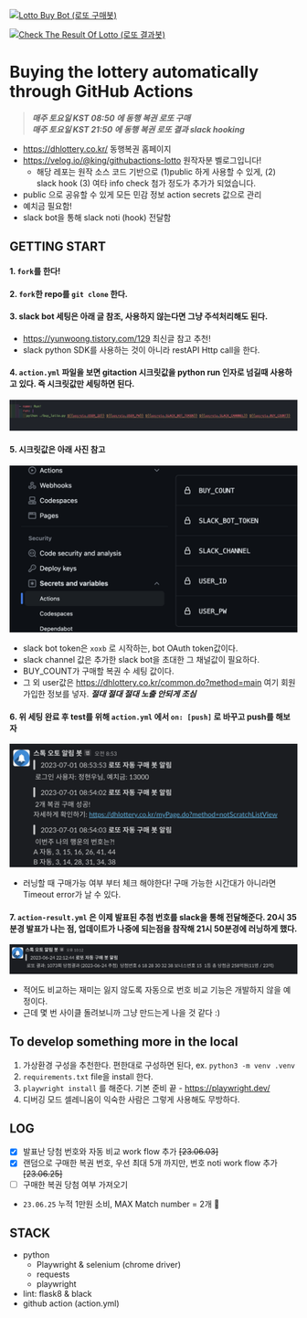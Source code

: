 [![Lotto Buy Bot (로또 구매봇)](https://github.com/Nuung/auto-lotto-gitaction/actions/workflows/action.yml/badge.svg?branch=main)](https://github.com/Nuung/auto-lotto-gitaction/actions/workflows/action.yml)

[![Check The Result Of Lotto (로또 결과봇)](https://github.com/Nuung/auto-lotto-gitaction/actions/workflows/action-result.yml/badge.svg?branch=main)](https://github.com/Nuung/auto-lotto-gitaction/actions/workflows/action-result.yml)

# Buying the lottery automatically through GitHub Actions
> ***매주 토요일 KST 08:50 에 동행 복권 로또 구매*** <br/>
> ***매주 토요일 KST 21:50 에 동행 복권 로또 결과 slack hooking***
- https://dhlottery.co.kr/ 동행복권 홈페이지
- https://velog.io/@king/githubactions-lotto 원작자분 벨로그입니다!
    - 해당 레포는 원작 소스 코드 기반으로 (1)public 하게 사용할 수 있게, (2) slack hook (3) 여타 info check 첨가 정도가 추가가 되었습니다.
- public 으로 공유할 수 있게 모든 민감 정보 action secrets 값으로 관리
- 예치금 필요함!
- slack bot을 통해 slack noti (hook) 전달함

## GETTING START

#### 1. `fork`를 한다!

#### 2. `fork`한 repo를 `git clone` 한다.

#### 3. slack bot 세팅은 아래 글 참조, 사용하지 않는다면 그냥 주석처리해도 된다.
- https://yunwoong.tistory.com/129 최신글 참고 추천!
- slack python SDK를 사용하는 것이 아니라 restAPI Http call을 한다.

#### 4. `action.yml` 파일을 보면 gitaction 시크릿값을 python run 인자로 넘길때 사용하고 있다. 즉 시크릿값만 세팅하면 된다.

![](./imgs/img1.png)

#### 5. 시크릿값은 아래 사진 참고

![](./imgs/img2.png)

- slack bot token은 `xoxb` 로 시작하는, bot OAuth token값이다.
- slack channel 값은 추가한 slack bot을 초대한 그 채널값이 필요하다.
- BUY_COUNT가 구매할 복권 수 세팅 값이다.
- 그 외 user값은 https://dhlottery.co.kr/common.do?method=main 여기 회원가입한 정보를 넣자. ***절대 절대 절대 노출 안되게 조심***

#### 6. 위 세팅 완료 후 test를 위해 `action.yml` 에서 `on: [push]` 로 바꾸고 push를 해보자

![](./imgs/img3.png)

- 러닝할 때 구매가능 여부 부터 체크 해야한다! 구매 가능한 시간대가 아니라면 Timeout error가 날 수 있다.

#### 7. `action-result.yml` 은 이제 발표된 추첨 번호를 slack을 통해 전달해준다. 20시 35분경 발표가 나는 점, 업데이트가 나중에 되는점을 참작해 21시 50분경에 러닝하게 했다.

![](./imgs/img4.png)

- 적어도 비교하는 재미는 잃지 않도록 자동으로 번호 비교 기능은 개발하지 않을 예정이다.
- 근데 몇 번 사이클 돌려보니까 그냥 만드는게 나을 것 같다 :)

## To develop something more in the local

1. 가상환경 구성을 추천한다. 편한대로 구성하면 된다, ex. `python3 -m venv .venv`
2. `requirements.txt` file을 install 한다.
3. `playwright install` 를 해준다. 기본 준비 끝 - https://playwright.dev/
4. 디버깅 모드 셀레니움이 익숙한 사람은 그렇게 사용해도 무방하다.


## LOG
- [x] 발표난 당첨 번호와 자동 비교 work flow 추가 ~~[23.06.03]~~
- [x] 랜덤으로 구매한 복권 번호, 우선 최대 5개 까지만, 번호 noti work flow 추가 ~~[23.06.25]~~
- [ ] 구매한 복권 당첨 여부 가져오기
- `23.06.25` 누적 1만원 소비, MAX Match number = 2개 🥲

## STACK
- python
    - Playwright & selenium (chrome driver)
    - requests
    - playwright
- lint: flask8 & black
- github action (action.yml)
